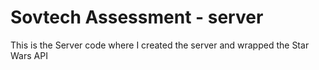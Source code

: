 # Sovtech Assessment - server

This is the Server code where I created the server and wrapped the Star Wars API
